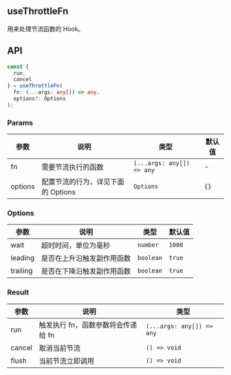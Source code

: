 
## useThrottleFn

用来处理节流函数的 Hook。

## API

```typescript
const {
  run,
  cancel
} = useThrottleFn(
  fn: (...args: any[]) => any,
  options?: Options
);
```

### Params

| 参数    | 说明                               | 类型                      | 默认值 |
|---------|------------------------------------|---------------------------|--------|
| fn      | 需要节流执行的函数                 | `(...args: any[]) => any` | -      |
| options | 配置节流的行为，详见下面的 Options | `Options`                 | `{}`   |

### Options

| 参数     | 说明                       | 类型      | 默认值 |
|----------|----------------------------|-----------|--------|
| wait     | 超时时间，单位为毫秒       | `number`  | `1000` |
| leading  | 是否在上升沿触发副作用函数 | `boolean` | `true` |
| trailing | 是否在下降沿触发副作用函数 | `boolean` | `true` |

### Result

| 参数   | 说明                               | 类型                       |
|--------|------------------------------------|----------------------------|
| run    | 触发执行 fn，函数参数将会传递给 fn | `(...args: any[]) => any` |
| cancel | 取消当前节流                       | `() => void`               |
| flush  | 当前节流立即调用                   | `() => void`               |
